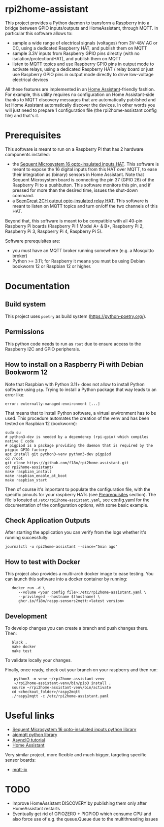 # rpi2home-assistant

This project provides a Python daemon to transform a Raspberry into a bridge between GPIO inputs/outputs and HomeAssistant, through MQTT.
In particular this software allows to:
* sample a wide range of electrical signals (voltages) from 3V-48V AC or DC, using a dedicated Raspberry HAT, and publish them on MQTT
* sample 3.3V inputs from Raspberry GPIO pins directly (with no isolation/protection/HAT), and publish them on MQTT
* listen to MQTT topics and use Raspberry GPIO pins in output mode to activate relays, using a dedicated Raspberry HAT / relay board or just use Raspberry GPIO pins in output mode directly to drive low-voltage electrical devices

All these features are implemented in an [Home Assistant](https://www.home-assistant.io/)-friendly fashion.
For example, this utility requires no configuration on Home Assistant-side thanks to MQTT discovery messages that are automatically published and let Home Assistant automatically discover the devices. In other words you will just need to prepare 1 configuration file (the rpi2home-assistant config file) and that's it.

# Prerequisites

This software is meant to run on a Raspberry PI that has 2 hardware components installed:
* the [Sequent Microsystem 16 opto-insulated inputs HAT](https://sequentmicrosystems.com/collections/all-io-cards/products/16-universal-inputs-card-for-raspberry-pi).
   This software is meant to expose the 16 digital inputs from this HAT
   over MQTT, to ease their integration as (binary) sensors in Home Assistant.
   Note that Sequent Microsystem board is connecting the pin 37 (GPIO 26) of the Raspberry Pi 
   to a pushbutton. This software monitors this pin, and if pressed for more than the
   desired time, issues the shut-down command.
* a [SeenGreat 2CH output opto-insulated relay HAT](https://seengreat.com/wiki/107/).
   This software is meant to listen on MQTT topics and turn on/off the
   two channels of this HAT.

Beyond that, this software is meant to be compatible with all 40-pin Raspberry Pi boards
(Raspberry Pi 1 Model A+ & B+, Raspberry Pi 2, Raspberry Pi 3, Raspberry Pi 4,
Raspberry Pi 5).

Software prerequisites are:
* you must have an MQTT broker running somewhere (e.g. a Mosquitto broker)
* Python >= 3.11; for Raspberry it means you must be using Debian bookworm 12 or Raspbian 12 or higher.


# Documentation

## Build system

This project uses `poetry` as build system (https://python-poetry.org/).

## Permissions

This python code needs to run as `root` due to ensure access to the Raspberry I2C and GPIO peripherals.

## How to install on a Raspberry Pi with Debian Bookworm 12

Note that Raspbian with Python 3.11+ does not allow to install Python software using `pip`.
Trying to install a Python package that way leads to an error like:

```
error: externally-managed-environment [...]
```

That means that to install Python software, a virtual environment has to be used.
This procedure automates the creation of the venv and has been tested on Raspbian 12 (bookworm):

```
sudo su
# python3-dev is needed by a dependency (rpi-gpio) which compiles native C code
# pigpiod is a package providing the daemon that is required by the pigpio GPIO factory
apt install git python3-venv python3-dev pigpiod
cd /root
git clone https://github.com/f18m/rpi2home-assistant.git
cd rpi2home-assistant/
make raspbian_install
make raspbian_enable_at_boot
make raspbian_start
```

Then of course it's important to populate the configuration file, with the specific pinouts for your raspberry HATs
(see [Preqrequisites](#prerequisites) section). The file is located at `/etc/rpi2home-assistant.yaml`, see [config.yaml](config.yaml) for 
the documentation of the configuration options, with some basic example.


## Check Application Outputs

After starting the application you can verify from the logs whether it's running successfully:

```
journalctl -u rpi2home-assistant --since="5min ago"
```

## How to test with Docker

This project also provides a multi-arch docker image to ease testing.
You can launch this software into a docker container by running:

```
   docker run -d \
      --volume <your config file>:/etc/rpi2home-assistant.yaml \
      --privileged --hostname $(hostname) \
      ghcr.io/f18m/raspy-sensors2mqtt:<latest version>
```


## Development

To develop changes you can create a branch and push changes there. Then:

```
   black .
   make docker
   make test
```

To validate locally your changes.

Finally, once ready, check out your branch on your raspberry and then run:

```
	python3 -m venv ~/rpi2home-assistant-venv
	~/rpi2home-assistant-venv/bin/pip3 install .
   source ~/rpi2home-assistant-venv/bin/activate
   cd <checkout_folder>/raspy2mqtt
   ./raspy2mqtt -c /etc/rpi2home-assistant.yaml
```


# Useful links

* [Sequent Microsystem 16 opto-insulated inputs python library](https://github.com/SequentMicrosystems/16inpind-rpi)
* [aiomqtt python library](https://github.com/sbtinstruments/aiomqtt)
* [AsyncIO tutorial](https://realpython.com/python-concurrency/#asyncio-version)
* [Home Assistant](https://www.home-assistant.io/)

Very similar project, more flexible and much bigger, targeting specific sensor boards:
* [mqtt-io](https://github.com/flyte/mqtt-io)


# TODO

- Improve HomeAssistant DISCOVERY by publishing them only after HomeAssistant restarts
- Eventually get rid of GPIOZERO + PIGPIOD which consume CPU and also force use of e.g. the queue.Queue due to
  the multithreading issues

